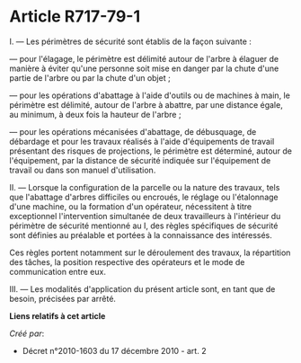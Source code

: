 # Article R717-79-1

I. ― Les périmètres de sécurité sont établis de la façon suivante : 

― pour l'élagage, le périmètre est délimité autour de l'arbre à élaguer de manière à éviter qu'une personne soit mise en
danger par la chute d'une partie de l'arbre ou par la chute d'un objet ; 

― pour les opérations d'abattage à l'aide d'outils ou de machines à main, le périmètre est délimité, autour de l'arbre à
abattre, par une distance égale, au minimum, à deux fois la hauteur de l'arbre ; 

― pour les opérations mécanisées d'abattage, de débusquage, de débardage et pour les travaux réalisés à l'aide d'équipements
de travail présentant des risques de projections, le périmètre est déterminé, autour de l'équipement, par la distance de
sécurité indiquée sur l'équipement de travail ou dans son manuel d'utilisation. 

II. ― Lorsque la configuration de la parcelle ou la nature des travaux, tels que l'abattage d'arbres difficiles ou encroués,
le réglage ou l'étalonnage d'une machine, ou la formation d'un opérateur, nécessitent à titre exceptionnel l'intervention
simultanée de deux travailleurs à l'intérieur du périmètre de sécurité mentionné au I, des règles spécifiques de sécurité
sont définies au préalable et portées à la connaissance des intéressés. 

Ces règles portent notamment sur le déroulement des travaux, la répartition des tâches, la position respective des opérateurs
et le mode de communication entre eux. 

III. ― Les modalités d'application du présent article sont, en tant que de besoin, précisées par arrêté.

**Liens relatifs à cet article**

_Créé par_:

  - Décret n°2010-1603 du 17 décembre 2010 - art. 2
